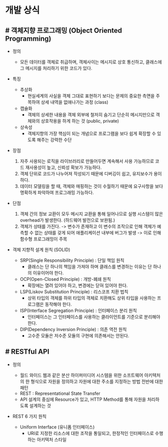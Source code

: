 # 개발 상식

## # 객체지향 프로그래밍 (Object Oriented Programming)

* 정의
	* 모든 데이터를 객체로 취급하며, 객체사이는 메시지로 상호 통신하고, 클래스에 그 메시지를 처리하기 위한 코드가 있다.

* 특징
	* 추상화
		* 현실세계의 사실을 객체 그대로 표현하기 보다는 문제의 중요한 측면을 주목하여 상세 내역을 없애나가는 과정 (class)
	* 캡슐화
		* 객체의 상세한 내용을 객체 외부에 철저히 숨기고 단순히 메시지만으로 객체와의 상호작용을 하게 하는 것 (public, private)
	* 상속성
		* 객체지향의 가장 핵심이 되는 개념으로 프로그램을 보다 쉽게 확장할 수 있도록 해주는 강력한 수단

* 장점
	1. 자주 사용되는 로직을 라이브러리로 만들어두면 계속해서 사용 가능하므로 코드 재사용성이 높고, 신뢰성 확보가 가능하다.
	2. 객체 단위로 코드가 나누어져 작성되기 때문에 디버깅이 쉽고, 유지보수가 용이하다.
	3. 데이터 모델링을 할 때, 객체와 매핑하는 것이 수월하기 때문에 요구사항을 보다 명확하게 파악하여 프로그래밍 가능하다.

* 단점
	1. 객체 간의 정보 교환이 모두 메시지 교환을 통해 일어나므로 실행 시스템이 많은 overhead가 발생한다. (하드웨어 발전으로 보완됨.)
	2. 객체가 상태를 가진다. -> 변수가 존재하고 이 변수의 조작으로 인해 객체가 예측할 수 없는 상태를 갖게 되어 애플리케이션 내부에 버그가 발생 -> 이로 인해 함수형 프로그래밍이 주목

* 객체 지향적 설계 원칙 (SOLID)
	* SRP(Single Responsibility Principle) : 단일 책임 원칙
		* 클래스는 단 하나의 책임을 가져야 하며 클래스를 변경하는 이유는 단 하나의 이유이어야 한다.
	* OCP(Open-Closed Principle) : 개방-폐쇄 원칙
		* 확장에는 열려 있어야 하고, 변경에는 닫혀 있어야 한다.
	* LSP(Liskov Substitution Principle) : 리스코프 치환 법칙
		* 상위 타입의 객체를 하위 타입의 객체로 치환해도 상위 타입을 사용하는 프로그램은 동작해야 한다.
	* ISP(Interface Segregation Principle) : 인터페이스 분리 원칙
		* 인터페이스는 그 인터페이스를 사용하는 클라이언트를 기준으로 분리해야 한다.
	* DIP(Dependency Inversion Principle) : 의존 역전 원칙
		* 고수준 모듈은 저수준 모듈의 구현에 의존해서는 안된다.


## # RESTful API

* 정의
	* 월드 와이드 웹과 같은 분산 하이퍼미디어 시스템을 위한 소프트웨어 아키텍처의 한 형식으로 자원을 정의하고 자원에 대한 주소를 지정하는 방법 전반에 대한 패턴
	* REST : Representational State Transfer
	* API 설계의 중심에 Resource가 있고, HTTP Method를 통해 자원을 처리하도록 설계하는 것

* REST 6 가지 원칙
	* Uniform Interface (유니폼 인터페이스)
		* URI로 지정한 리소스에 대한 조작을 통일되고, 한정적인 인터페이스로 수행하는 아키텍처 스타일